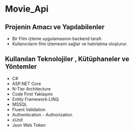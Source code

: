 # Movie_Api

## Projenin Amacı ve Yapılabilenler
- Bir Film izleme uygulamasının backend tarafı.
- Kullanıcıların film izlemesini sağlar ve hatırlatma oluşturur.
  

## Kullanılan Teknolojiler , Kütüphaneler ve Yöntemler
- C#
- ASP.NET Core
- N-Tier Architecture
- Code First Yaklaşımı
- Entity Framework-LINQ
- MSSQL
- Fluent Validation
- Authentication - Authorization
- xUnit
- Json Web Token
